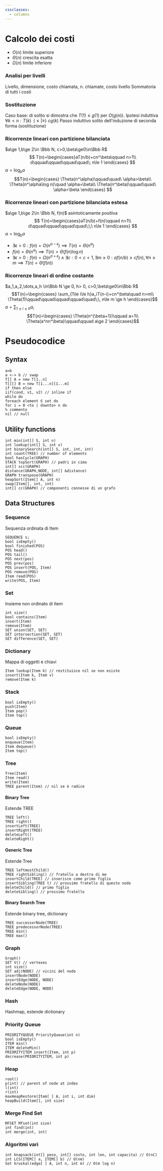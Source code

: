 ```yaml
---
cssclasses:
  - columns
---
```

# Calcolo dei costi
- $O(n)$ limite superiore
- $\Theta(n)$ crescita esatta
- $\Omega(n)$ limite inferiore
### Analisi per livelli
Livello, dimensione, costo chiamata, n. chiamate, costo livello
Sommatoria di tutti i costi
### Sostituzione
Caso base: di solito si dimostra che $T(1)\le g(1)$  per $O(g(n))$. 
Ipotesi induttiva $\forall k<n: T(k) \,\,\,(\le|\ge)\,\, cg(k)$
Passo induttivo solito dell'induzione di seconda forma (sostituzione)
### Ricorrenze lineari con partizione bilanciata
$a\ge 1,b\ge 2\in \Bbb N, c>0,\beta\ge0\in\Bbb R$
$$
T(n)=\begin{cases}aT(n/b)+cn^\beta\qquad n>1\\ d\qquad\qquad\qquad\quad\; n\le 1 \end{cases}
$$
$\alpha=\log_ba$
$$T(n)=\begin{cases}
\Theta(n^\alpha)\qquad\quad\ \alpha>\beta\\
\Theta(n^\alpha\log n)\quad \alpha=\beta\\
\Theta(n^\beta)\qquad\quad\ \alpha<\beta
\end{cases}
$$

### Ricorrenze lineari con partizione bilanciata estesa
$a\ge 1,b\ge 2\in \Bbb N, f(n)$ asintoticamente positiva
$$
T(n)=\begin{cases}aT(n/b)+f(n)\qquad n>1\\ d\qquad\qquad\qquad\quad\;\;\ n\le 1 \end{cases}
$$
$\alpha=\log_ba$
- $\exists\epsilon >0: f(n)=O(n^{\alpha-\epsilon})\implies T(n)=\Theta(n^\alpha)$
- $f(n)=\Theta(n^\alpha)\implies T(n)=\Theta(f(n)\log n)$
- $\exists\epsilon>0:f(n)=\Omega(n^{\alpha+\epsilon})\land\exists c:0<c<1,\exists m\ge 0: af(n/b)\ge cf(n),\forall n\ge m \implies T(n)=\Theta(f(n))$
### Ricorrenze lineari di ordine costante
$a_1,a_2,\dots,a_h \in\Bbb N \ge 0, h> 0, c>0,\beta\ge0\in\Bbb R$
$$T(n)=\begin{cases}
\sum_{1\le i\le h}a_iT(n-i)+cn^\beta\quad n>m\\
\Theta(1)\qquad\qquad\qquad\qquad\quad\;\, n\le m \ge h
\end{cases}$$
$a=\sum_{1\le i\le h}a_i$
$$T(n)=\begin{cases}
\Theta(n^{\beta+1})\qquad a=1\\
\Theta(a^nn^\beta)\qquad\qquad a\ge 2
\end{cases}$$


# Pseudocodice
## Syntax
```
a=b
a <-> b // swap
T[] A = new T[1..n]
T[][] B = new T[1...n][1...m]
if then else
iif(cond, v1, v2) // inline if
while do
foreach element ∈ set do
for i = 0 <to | downto> n do
% commento
nil // null
```
## Utility functions
```
int min(int[] S, int n)
int lookup(int[] S, int v)
int binarySearch(int[] S, int, int, int)
int count(TREE) // number of elements
bool hasCycle(GRAPH)
STACK topSort(GRAPH) // padri in cima
int[] scc(GRAPH)
distance(GRAPH,NODE, int[] &distance)
GRAPH transpose(GRAPH)
heapSort(Item[] A, int n)
swap(Item[], int, int)
int[] cc(GRAPH) // componenti connesse di un grafo
```
## Data Structures
### Sequence
Sequenza ordinata di Item
```
SEQUENCE s;
bool isEmpty()
bool finished(POS)
POS head()
POS tail()
POS next(pos)
POS prev(pos)
POS insert(POS, Item)
POS remove(POS)
Item read(POS)
write(POS, Item)
```
### Set
Insieme non ordinato di Item
```
int size()
bool contains(Item)
insert(Item)
remove(Item)
SET union(SET, SET)
SET intersection(SET, SET)
SET difference(SET, SET)
```
### Dictionary
Mappa di oggetti e chiavi
```
Item lookup(Item k) // restituisce nil se non esiste
insert(Item k, Item v)
remove(Item k)
```
### Stack
```
bool isEmpty()
push(Item)
Item pop()
Item top()
```
### Queue
```
bool isEmpty()
enqueue(Item)
Item dequeue()
Item top()
```
### Tree
```
Tree(Item)
Item read()
write(Item)
TREE parent(Item) // nil se è radice
```
#### Binary Tree
Estende TREE
```
TREE left()
TREE right()
insertLeft(TREE) 
insertRight(TREE)
deleteLeft()
deleteRight()
```
#### Generic Tree
Estende Tree
```
TREE leftmostChild()
TREE rightSibling() // fratello a destra di me
insertChild(TREE) // inserisce come primo figlio
insertSibling(TREE t) // prossimo fratello di questo nodo
deleteChild() // primo figlio
deleteSibling() // prossimo fratello
```
#### Binary Search Tree
Estende binary tree, dictionary
```
TREE successorNode(TREE)
TREE predecessorNode(TREE)
TREE min()
TREE max()
```
### Graph
```
Graph()
SET V() // vertexes
int size() 
SET adj(NODE) // vicini del nodo
insertNode(NODE)
insertEdge(NODE, NODE)
deleteNode(NODE)
deleteEdge(NODE, NODE)
```
### Hash
Hashmap, estende dictionary
### Priority Queue
```
PRIORITYQUEUE PriorityQueue(int n)
bool isEmpty()
ITEM min()
ITEM deleteMin()
PRIORITYITEM insert(Item, int p)
decrease(PRIORITYITEM, int p)
```
### Heap
```
root()
p(int) // parent of node at index
l(int)
r(int)
maxHeapRestore(Item[ ] A, int i, int dim)
heapBuild(Item[], int size)

```
### Merge Find Set
```
MFSET Mfset(int size)
int find(int)
int merge(int, int)
```
### Algoritmi vari
```
int knapsack(int[] peso, int[] costo, int len, int capacita) // O(nC)
int LCS(ITEM[] a, ITEM[] b) // O(nm)
Set kruskal(edge[ ] A, int n, int m) // O(m log n)

```